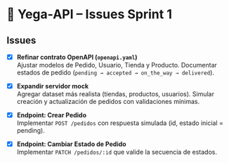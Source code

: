 # 📌 Yega-API – Issues Sprint 1

## Issues

- [x] **Refinar contrato OpenAPI (`openapi.yaml`)**  
  Ajustar modelos de Pedido, Usuario, Tienda y Producto. Documentar estados de pedido (`pending → accepted → on_the_way → delivered`).

- [x] **Expandir servidor mock**  
  Agregar dataset más realista (tiendas, productos, usuarios). Simular creación y actualización de pedidos con validaciones mínimas.

- [x] **Endpoint: Crear Pedido**  
  Implementar `POST /pedidos` con respuesta simulada (id, estado inicial = pending).

- [x] **Endpoint: Cambiar Estado de Pedido**  
  Implementar `PATCH /pedidos/:id` que valide la secuencia de estados.